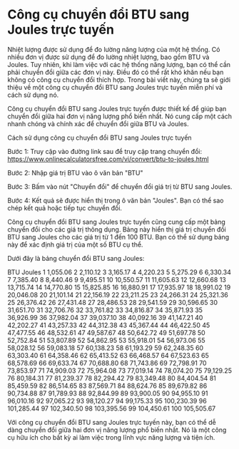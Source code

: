 Công cụ chuyển đổi BTU sang Joules trực tuyến
=============================================

Nhiệt lượng được sử dụng để đo lường năng lượng của một hệ thống. Có nhiều đơn vị được sử dụng để đo lường nhiệt lượng, bao gồm BTU và Joules. Tuy nhiên, khi làm việc với các hệ thống năng lượng, bạn có thể cần phải chuyển đổi giữa các đơn vị này. Điều đó có thể rất khó khăn nếu bạn không có công cụ chuyển đổi thích hợp. Trong bài viết này, chúng ta sẽ giới thiệu về một công cụ chuyển đổi BTU sang Joules trực tuyến miễn phí và cách sử dụng nó.

Công cụ chuyển đổi BTU sang Joules trực tuyến được thiết kế để giúp bạn chuyển đổi giữa hai đơn vị năng lượng phổ biến nhất. Nó cung cấp một cách nhanh chóng và chính xác để chuyển đổi giữa BTU và Joules.

Cách sử dụng công cụ chuyển đổi BTU sang Joules trực tuyến

Bước 1: Truy cập vào đường link sau để truy cập trang chuyển đổi: <https://www.onlinecalculatorsfree.com/vi/convert/btu-to-joules.html>

Bước 2: Nhập giá trị BTU vào ô văn bản "BTU"

Bước 3: Bấm vào nút "Chuyển đổi" để chuyển đổi giá trị từ BTU sang Joules.

Bước 4: Kết quả sẽ được hiển thị trong ô văn bản "Joules". Bạn có thể sao chép kết quả hoặc tiếp tục chuyển đổi.

Công cụ chuyển đổi BTU sang Joules trực tuyến cũng cung cấp một bảng chuyển đổi cho các giá trị thông dụng. Bảng này hiển thị giá trị chuyển đổi BTU sang Joules cho các giá trị từ 1 đến 100 BTU. Bạn có thể sử dụng bảng này để xác định giá trị của một số BTU cụ thể.

Dưới đây là bảng chuyển đổi BTU sang Joules:

BTU Joules 1 1,055.06 2 2,110.12 3 3,165.17 4 4,220.23 5 5,275.29 6 6,330.34 7 7,385.40 8 8,440.46 9 9,495.51 10 10,550.57 11 11,605.63 12 12,660.68 13 13,715.74 14 14,770.80 15 15,825.85 16 16,880.91 17 17,935.97 18 18,991.02 19 20,046.08 20 21,101.14 21 22,156.19 22 23,211.25 23 24,266.31 24 25,321.36 25 26,376.42 26 27,431.48 27 28,486.53 28 29,541.59 29 30,596.65 30 31,651.70 31 32,706.76 32 33,761.82 33 34,816.87 34 35,871.93 35 36,926.99 36 37,982.04 37 39,037.10 38 40,092.16 39 41,147.21 40 42,202.27 41 43,257.33 42 44,312.38 43 45,367.44 44 46,422.50 45 47,477.55 46 48,532.61 47 49,587.67 48 50,642.72 49 51,697.78 50 52,752.84 51 53,807.89 52 54,862.95 53 55,918.01 54 56,973.06 55 58,028.12 56 59,083.18 57 60,138.23 58 61,193.29 59 62,248.35 60 63,303.40 61 64,358.46 62 65,413.52 63 66,468.57 64 67,523.63 65 68,578.69 66 69,633.74 67 70,688.80 68 71,743.86 69 72,798.91 70 73,853.97 71 74,909.03 72 75,964.08 73 77,019.14 74 78,074.20 75 79,129.25 76 80,184.31 77 81,239.37 78 82,294.42 79 83,349.48 80 84,404.54 81 85,459.59 82 86,514.65 83 87,569.71 84 88,624.76 85 89,679.82 86 90,734.88 87 91,789.93 88 92,844.99 89 93,900.05 90 94,955.10 91 96,010.16 92 97,065.22 93 98,120.27 94 99,175.33 95 100,230.39 96 101,285.44 97 102,340.50 98 103,395.56 99 104,450.61 100 105,505.67

Với công cụ chuyển đổi BTU sang Joules trực tuyến này, bạn có thể dễ dàng chuyển đổi giữa hai đơn vị năng lượng phổ biến nhất. Nó là một công cụ hữu ích cho bất kỳ ai làm việc trong lĩnh vực năng lượng và tiện ích.